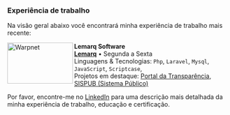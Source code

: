 ### Experiência de trabalho

Na visão geral abaixo você encontrará minha experiência de trabalho mais recente:

[<img align="left" height="94px" width="150px" alt="Warpnet" src="https://lemarq.com.br/site/images/logo.png"/>](https://lemarq.com.br/)

**Lemarq Software** \
[**Lemarq**](https://lemarq.com.br/) • Segunda a Sexta \
Linguagens & Tecnologias: `Php`, `Laravel`, `Mysql`, `JavaScript`, `Scriptcase`,\
Projetos em destaque: [Portal da Transparência](https://lemarq.com.br/), [SISPUB (Sistema Público)](<https://pt.wikipedia.org/wiki/Marte_(planeta)>)
<br/>

Por favor, encontre-me no [LinkedIn](https://www.linkedin.com/in/eugabrielnolasco/) para uma descrição mais detalhada da minha experiência de trabalho, educação e certificação.
